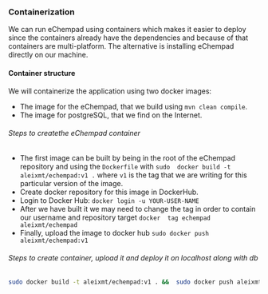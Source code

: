 ### Containerization
We can run eChempad using containers which makes it easier to deploy since the containers already have the dependencies 
and because of that containers are multi-platform. The alternative is installing eChempad directly on our machine.

#### Container structure
We will containerize the application using two docker images: 
* The image for the eChempad, that we build using `mvn clean compile`.
* The image for postgreSQL, that we find on the Internet. 

###### Steps to createthe eChempad container
* The first image can be built by being in the root of the eChempad repository and using the `Dockerfile` with `sudo 
docker build -t aleixmt/echempad:v1 .` where `v1` is the tag that we are writing for this particular version of the 
image.
* Create docker repository for this image in DockerHub.
* Login to Docker Hub: `docker login -u YOUR-USER-NAME`
* After we have built it we may need to change the tag in order to contain our username and repository target `docker 
tag echempad aleixmt/echempad`
* Finally, upload the image to docker hub `sudo docker push aleixmt/echempad:v1`

###### Steps to create container, upload it and deploy it on localhost along with db
```bash
sudo docker build -t aleixmt/echempad:v1 . &&  sudo docker push aleixmt/echempad:v1 && sudo docker-compose down && sudo docker-compose up -d
```